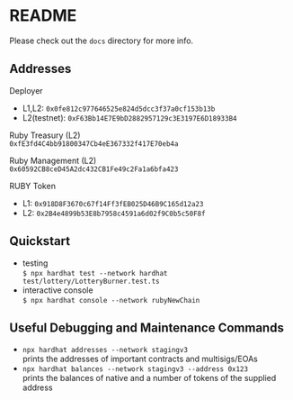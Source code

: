 # README

Please check out the `docs` directory for more info.

## Addresses

Deployer
* L1,L2: `0x0fe812c977646525e824d5dcc3f37a0cf153b13b`
* L2(testnet): `0xF63Bb14E7E9bD2882957129c3E3197E6D18933B4`

Ruby Treasury (L2)  
`0xfE3fd4C4bb91800347Cb4eE367332f417E70eb4a`

Ruby Management (L2)  
`0x60592CB8ceD45A2dc432CB1Fe49c2Fa1a6bfa423`

RUBY Token
* L1: `0x918D8F3670c67f14Ff3fEB025D46B9C165d12a23`
* L2: `0x2B4e4899b53E8b7958c4591a6d02f9C0b5c50F8f`

## Quickstart

* testing  
  `$ npx hardhat test --network hardhat test/lottery/LotteryBurner.test.ts`
* interactive console  
  `$ npx hardhat console --network rubyNewChain`

## Useful Debugging and Maintenance Commands

* `npx hardhat addresses --network stagingv3`  
  prints the addresses of important contracts and multisigs/EOAs
* `npx hardhat balances --network stagingv3 --address 0x123`  
  prints the balances of native and a number of tokens of the supplied address

